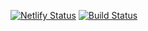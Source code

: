 [![Netlify Status](https://api.netlify.com/api/v1/badges/c932f0c9-df3d-4d6f-9705-36794ac549b3/deploy-status)](https://app.netlify.com/sites/mikemellor11-quiz-site/deploys) [![Build Status](https://travis-ci.org/mikemellor11/quiz-site.svg?branch=master)](https://travis-ci.org/mikemellor11/quiz-site)